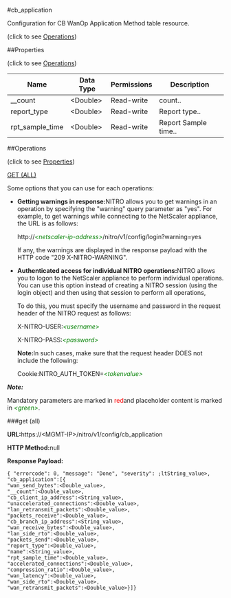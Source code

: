 #cb_application



Configuration for CB WanOp Application Method table resource.

<span>(click to see [Operations](#operations))</span>



##Properties 

<span>(click to see [Operations](#operations))</span>





<table><thead><tr><th>Name</th><th>Data Type</th><th>Permissions</th><th>Description</th></tr></thead><tbody><tr><td>__count</td><td>&lt;Double></td><td>Read-write</td><td>count..</td></tr><tr><td>report_type</td><td>&lt;Double></td><td>Read-write</td><td>Report type..</td></tr><tr><td>rpt_sample_time</td><td>&lt;Double></td><td>Read-write</td><td>Report Sample time..</td></tr></tbody></table>

##Operations 

<span>(click to see [Properties](#properties))</span>





[GET (ALL)](#get-all)





Some options that you can use for each operations:

<ul><li><p><b>Getting warnings in response:</b>NITRO allows you to get warnings in an operation by specifying the "warning" query parameter as "yes". For example, to get warnings while connecting to the NetScaler appliance, the URL is as follows:</p><p>http://<span style="color:green;font-style:italic;">&lt;netscaler-ip-address&gt;</span>/nitro/v1/config/login?warning=yes</p><p>If any, the warnings are displayed in the response payload with the HTTP code "209 X-NITRO-WARNING".</p></li><li><p><b>Authenticated access for individual NITRO operations:</b>NITRO allows you to logon to the NetScaler appliance to perform individual operations. You can use this option instead of creating a NITRO session (using the login object) and then using that session to perform all operations,</p><p>To do this, you must specify the username and password in the request header of the NITRO request as follows:</p><p>X-NITRO-USER:<span style="color:green;font-style:italic;">&lt;username&gt;</span></p><p>X-NITRO-PASS:<span style="color:green;font-style:italic;">&lt;password&gt;</span></p><p><b>Note:</b>In such cases, make sure that the request header DOES not include the following:</p><p>Cookie:NITRO_AUTH_TOKEN=<span style="color:green;font-style:italic;">&lt;tokenvalue&gt;</span></p></li></ul>







***Note:*** 

Mandatory parameters are marked in <span style="color:#FF0000;">red</span>and placeholder content is marked in <span style="color:green;font-style:italic">&lt;green&gt;</span>.



###get (all)







<b>URL:</b>https://&lt;MGMT-IP&gt;/nitro/v1/config/cb_application

<b>HTTP Method:</b>null

<b>Response Payload: </b>
```
{ "errorcode": 0, "message": "Done", "severity": ;ltString_value>, "cb_application":[{
"wan_send_bytes":<Double_value>,
"__count":<Double_value>,
"cb_client_ip_address":<String_value>,
"unaccelerated_connections":<Double_value>,
"lan_retransmit_packets":<Double_value>,
"packets_receive":<Double_value>,
"cb_branch_ip_address":<String_value>,
"wan_receive_bytes":<Double_value>,
"lan_side_rto":<Double_value>,
"packets_send":<Double_value>,
"report_type":<Double_value>,
"name":<String_value>,
"rpt_sample_time":<Double_value>,
"accelerated_connections":<Double_value>,
"compression_ratio":<Double_value>,
"wan_latency":<Double_value>,
"wan_side_rto":<Double_value>,
"wan_retransmit_packets":<Double_value>}]}
```







